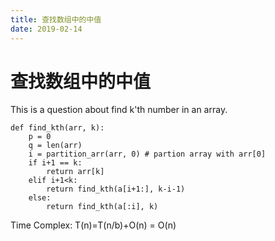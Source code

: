 ```yaml
---
title: 查找数组中的中值
date: 2019-02-14
---
```

# 查找数组中的中值
This is a question about find k'th number in an array.

    def find_kth(arr, k):
        p = 0
        q = len(arr)
        i = partition_arr(arr, 0) # partion array with arr[0]
        if i+1 == k:
            return arr[k]
        elif i+1<k:
            return find_kth(a[i+1:], k-i-1)
        else:
            return find_kth(a[:i], k)


Time Complex:  T(n)=T(n/b)+O(n) = O(n)